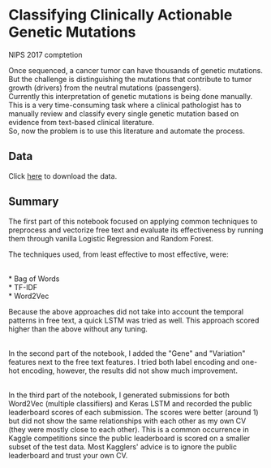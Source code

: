 # Classifying Clinically Actionable Genetic Mutations
 
NIPS 2017 comptetion 
<br>
 
Once sequenced, a cancer tumor can have thousands of genetic mutations. But the challenge is distinguishing the mutations that contribute to tumor growth (drivers) from the neutral mutations (passengers). <br>Currently this interpretation of genetic mutations is being done manually. This is a very time-consuming task where a clinical pathologist has to manually review and classify every single genetic mutation based on evidence from text-based clinical literature.<br>So, now the problem is to use this literature and automate the process.

## Data

Click [here](https://www.kaggle.com/c/msk-redefining-cancer-treatment/data) to download the data.

## Summary

The first part of this notebook focused on applying common techniques to preprocess and vectorize free text and evaluate its effectiveness by running them through vanilla Logistic Regression and Random Forest.<br>

The techniques used, from least effective to most effective, were:

<br>
 * Bag of Words <br> 
* TF-IDF <br> 
* Word2Vec <br>

Because the above approaches did not take into account the temporal patterns in free text, a quick LSTM was tried as well. This approach scored higher than the above without any tuning.

<br>In the second part of the notebook, I added the "Gene" and "Variation" features next to the free text features. I tried both label encoding and one-hot encoding, however, the results did not show much improvement.

<br>In the third part of the notebook, I generated submissions for both Word2Vec (multiple classifiers) and Keras LSTM and recorded the public leaderboard scores of each submission. The scores were better (around 1) but did not show the same relationships with each other as my own CV (they were mostly close to each other). This is a common occurrence in Kaggle competitions since the public leaderboard is scored on a smaller subset of the test data. Most Kagglers' advice is to ignore the public leaderboard and trust your own CV.